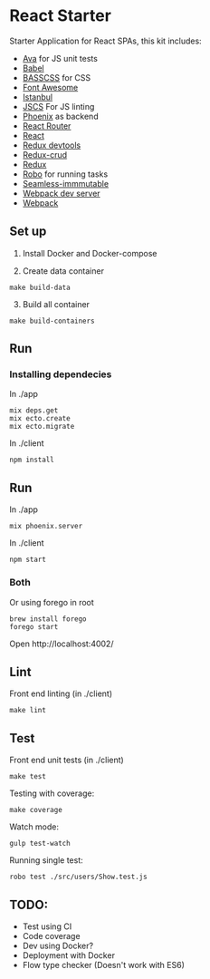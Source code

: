 # React Starter

Starter Application for React SPAs, this kit includes:

- [Ava](https://github.com/sindresorhus/ava) for JS unit tests
- [Babel](https://babeljs.io/)
- [BASSCSS](http://www.basscss.com/) for CSS
- [Font Awesome](https://fortawesome.github.io/Font-Awesome/)
- [Istanbul](https://github.com/gotwarlost/istanbul)
- [JSCS](http://jscs.info/) For JS linting
- [Phoenix](http://www.phoenixframework.org/) as backend
- [React Router](https://github.com/rackt/react-router)
- [React](http://facebook.github.io/react/)
- [Redux devtools](https://github.com/gaearon/redux-devtools)
- [Redux-crud](https://github.com/Versent/redux-crud)
- [Redux](https://github.com/rackt/redux)
- [Robo](https://github.com/tj/robo) for running tasks
- [Seamless-immmutable](https://github.com/rtfeldman/seamless-immutable)
- [Webpack dev server](http://webpack.github.io/docs/webpack-dev-server.html)
- [Webpack](http://webpack.github.io/)

Set up
--------------------

1. Install Docker and Docker-compose


2. Create data container

```
make build-data
```

3. Build all container

```
make build-containers
```

Run
-------------------







### Installing dependecies

In ./app

```
mix deps.get
mix ecto.create
mix ecto.migrate
```

In ./client

```
npm install
```

Run
-------------------------------------

In ./app

```
mix phoenix.server
```

In ./client

```
npm start
```

### Both

Or using forego in root

```
brew install forego
forego start
```

Open http://localhost:4002/

Lint
-------------------------------------

Front end linting (in ./client)

```
make lint
```

Test
-------------------------------------

Front end unit tests (in ./client)

```
make test
```

Testing with coverage:

```
make coverage
```

Watch mode:

```
gulp test-watch
```

Running single test:

```
robo test ./src/users/Show.test.js
```

## TODO:

- Test using CI
- Code coverage
- Dev using Docker?
- Deployment with Docker
- Flow type checker (Doesn't work with ES6)


